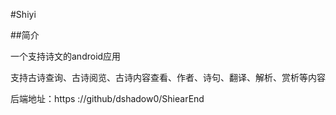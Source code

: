 #Shiyi

##简介

一个支持诗文的android应用

支持古诗查询、古诗阅览、古诗内容查看、作者、诗句、翻译、解析、赏析等内容

后端地址：https ://github/dshadow0/ShiearEnd
